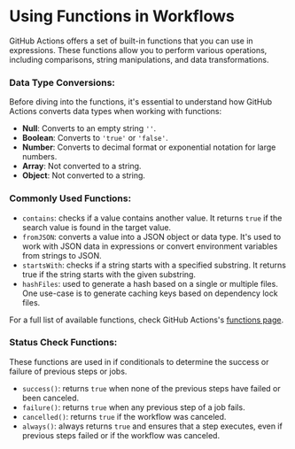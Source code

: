 # **Using Functions in Workflows**

GitHub Actions offers a set of built-in functions that you can use in expressions. These functions allow you to perform various operations, including comparisons, string manipulations, and data transformations.

### **Data Type Conversions:**

Before diving into the functions, it's essential to understand how GitHub Actions converts data types when working with functions:

- **Null**: Converts to an empty string `''`.
- **Boolean**: Converts to `'true'` or `'false'`.
- **Number**: Converts to decimal format or exponential notation for large numbers.
- **Array**: Not converted to a string.
- **Object**: Not converted to a string.

### **Commonly Used Functions:**
- `contains`: checks if a value contains another value. It returns `true` if the search value is found in the target value.
- `fromJSON`: converts a value into a JSON object or data type. It's used to work with JSON data in expressions or convert environment variables from strings to JSON.
- `startsWith`: checks if a string starts with a specified substring. It returns true if the string starts with the given substring.
- `hashFiles`: used to generate a hash based on a single or multiple files. One use-case is to generate caching keys based on dependency lock files.

For a full list of available functions, check GitHub Actions's [functions page](https://docs.github.com/en/actions/learn-github-actions/expressions#functions).

### **Status Check Functions:**

These functions are used in if conditionals to determine the success or failure of previous steps or jobs.
- `success()`: returns `true` when none of the previous steps have failed or been canceled.
- `failure()`: returns `true` when any previous step of a job fails.
- `cancelled()`: returns `true` if the workflow was canceled.
- `always()`: always returns `true` and ensures that a step executes, even if previous steps failed or if the workflow was canceled.